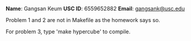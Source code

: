 **Name**: Gangsan Keum
**USC ID**: 6559652882
**Email**: gangsank@usc.edu

Problem 1 and 2 are not in Makefile as the homework says so.

For problem 3, type 'make hypercube' to compile.